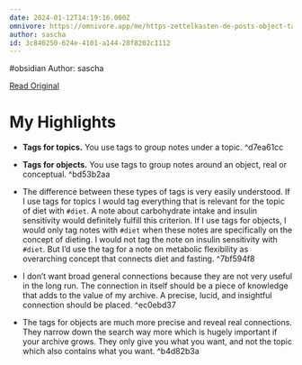 ```yaml
---
date: 2024-01-12T14:19:16.000Z
omnivore: https://omnivore.app/me/https-zettelkasten-de-posts-object-tags-vs-topic-tags-18cfe058dc2
author: sascha
id: 3c840250-624e-4101-a144-28f8202c1112
---
```


#obsidian 
Author: sascha

[Read Original](https://zettelkasten.de/posts/object-tags-vs-topic-tags/)

# My Highlights

- **Tags for topics.** You use tags to group notes under a topic. ^d7ea61cc

- **Tags for objects.** You use tags to group notes around an object, real or conceptual. ^bd53b2aa

- The difference between these types of tags is very easily understood. If I use tags for topics I would tag everything that is relevant for the topic of diet with `#diet`. A note about carbohydrate intake and insulin sensitivity would definitely fulfill this criterion. If I use tags for objects, I would only tag notes with `#diet` when these notes are specifically on the concept of dieting. I would not tag the note on insulin sensitivity with `#diet`. But I’d use the tag for a note on metabolic flexibility as overarching concept that connects diet and fasting. ^7bf594f8

- I don’t want broad general connections because they are not very useful in the long run. The connection in itself should be a piece of knowledge that adds to the value of my archive. A precise, lucid, and insightful connection should be placed. ^ec0ebd37

- The tags for objects are much more precise and reveal real connections. They narrow down the search way more which is hugely important if your archive grows. They only give you what you want, and not the topic which also contains what you want. ^b4d82b3a

